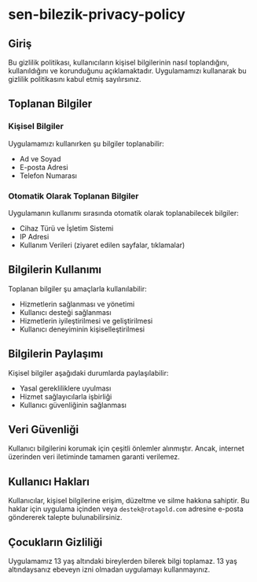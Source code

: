 # sen-bilezik-privacy-policy
## Giriş
Bu gizlilik politikası, kullanıcıların kişisel bilgilerinin nasıl toplandığını, kullanıldığını ve korunduğunu açıklamaktadır. Uygulamamızı kullanarak bu gizlilik politikasını kabul etmiş sayılırsınız.

## Toplanan Bilgiler

### Kişisel Bilgiler
Uygulamamızı kullanırken şu bilgiler toplanabilir:
- Ad ve Soyad
- E-posta Adresi
- Telefon Numarası

### Otomatik Olarak Toplanan Bilgiler
Uygulamanın kullanımı sırasında otomatik olarak toplanabilecek bilgiler:
- Cihaz Türü ve İşletim Sistemi
- IP Adresi
- Kullanım Verileri (ziyaret edilen sayfalar, tıklamalar)

## Bilgilerin Kullanımı
Toplanan bilgiler şu amaçlarla kullanılabilir:
- Hizmetlerin sağlanması ve yönetimi
- Kullanıcı desteği sağlanması
- Hizmetlerin iyileştirilmesi ve geliştirilmesi
- Kullanıcı deneyiminin kişiselleştirilmesi

## Bilgilerin Paylaşımı
Kişisel bilgiler aşağıdaki durumlarda paylaşılabilir:
- Yasal gerekliliklere uyulması
- Hizmet sağlayıcılarla işbirliği
- Kullanıcı güvenliğinin sağlanması

## Veri Güvenliği
Kullanıcı bilgilerini korumak için çeşitli önlemler alınmıştır. Ancak, internet üzerinden veri iletiminde tamamen garanti verilemez.

## Kullanıcı Hakları
Kullanıcılar, kişisel bilgilerine erişim, düzeltme ve silme hakkına sahiptir. Bu haklar için uygulama içinden veya `destek@rotagold.com` adresine e-posta göndererek talepte bulunabilirsiniz.

## Çocukların Gizliliği
Uygulamamız 13 yaş altındaki bireylerden bilerek bilgi toplamaz. 13 yaş altındaysanız ebeveyn izni olmadan uygulamayı kullanmayınız.
